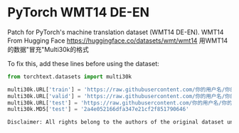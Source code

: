 # PyTorch WMT14 DE-EN

Patch for PyTorch's machine translation dataset (WMT14 DE-EN).
WMT14 From Hugging Face https://huggingface.co/datasets/wmt/wmt14
用WMT14的数据"冒充"Multi30k的格式

To fix this, add these lines before using the dataset:

```python
from torchtext.datasets import multi30k

multi30k.URL['train'] = 'https://raw.githubusercontent.com/你的用户名/你的仓库/main/training.tar.gz'
multi30k.URL['valid'] = 'https://raw.githubusercontent.com/你的用户名/你的仓库/main/validation.tar.gz' 
multi30k.URL['test'] = 'https://raw.githubusercontent.com/你的用户名/你的仓库/main/test.tar.gz'
multi30k.MD5['test'] = '2a4e052166dfa347e21cf2f851790646'

Disclaimer: All rights belong to the authors of the original dataset under the original license.
